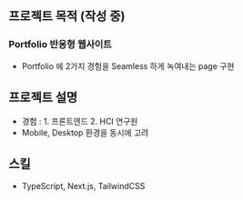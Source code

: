 ## 프로젝트 목적 (작성 중)
### Portfolio 반응형 웹사이트

* Portfolio 에 2가지 경험을 Seamless 하게 녹여내는 page 구현

## 프로젝트 설명
* 경험 : 1. 프론트엔드 2. HCI 연구원
* Mobile, Desktop 환경을 동시에 고려

## 스킬
* TypeScript, Next.js, TailwindCSS